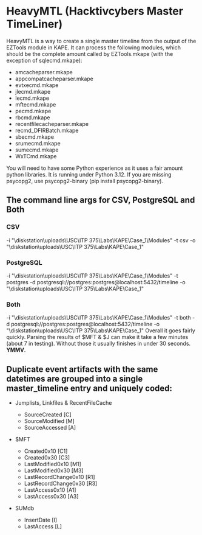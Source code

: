 # HeavyMTL (Hacktivcybers Master TimeLiner)

HeavyMTL is a way to create a single master timeline from the output of the EZTools module in KAPE. It can process the following modules, which should be the complete amount called by EZTools.mkape (with the exception of sqlecmd.mkape):

- amcacheparser.mkape
- appcompatcacheparser.mkape
- evtxecmd.mkape
- jlecmd.mkape
- lecmd.mkape
- mftecmd.mkape
- pecmd.mkape
- rbcmd.mkape
- recentfilecacheparser.mkape
- recmd_DFIRBatch.mkape
- sbecmd.mkape
- srumecmd.mkape
- sumecmd.mkape
- WxTCmd.mkape

You will need to have some Python experience as it uses a fair amount python libraries. It is running under Python 3.12. If you are missing psycopg2, use psycopg2-binary (pip install psycopg2-binary).

## The command line args for CSV, PostgreSQL and Both
### CSV
-i "\\diskstation\uploads\USC\ITP 375\Labs\KAPE\Case_1\Modules" -t csv -o "\\diskstation\uploads\USC\ITP 375\Labs\KAPE\Case_1"
### PostgreSQL
-i "\\diskstation\uploads\USC\ITP 375\Labs\KAPE\Case_1\Modules" -t postgres -d postgresql://postgres:postgres@localhost:5432/timeline -o "\\diskstation\uploads\USC\ITP 375\Labs\KAPE\Case_1"
### Both
-i "\diskstation\uploads\USC\ITP 375\Labs\KAPE\Case_1\Modules" -t both -d postgresql://postgres:postgres@localhost:5432/timeline -o "\diskstation\uploads\USC\ITP 375\Labs\KAPE\Case_1"
Overall it goes fairly quickly. Parsing the results of $MFT & $J can make it take a few minutes (about 7 in testing). Without those it usually finishes in under 30 seconds. **YMMV**.

## Duplicate event artifacts with the same datetimes are grouped into a single master_timeline entry and uniquely coded:
- Jumplists, Linkfiles & RecentFileCache
  - SourceCreated [C]
  - SourceModified [M]
  - SourceAccessed [A]

- $MFT
  - Created0x10 [C1]
  - Created0x30 [C3]
  - LastModified0x10 [M1]
  - LastModified0x30 [M3]
  - LastRecordChange0x10 [R1]
  - LastRecordChange0x30 [R3]
  - LastAccess0x10 [A1]
  - LastAccess0x30 [A3]

- SUMdb
  - InsertDate [I]
  - LastAccess [L]

